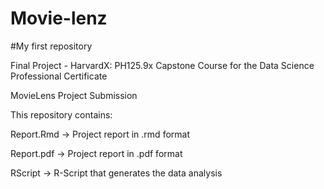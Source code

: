 # Movie-lenz
#My first repository

Final Project - HarvardX: PH125.9x Capstone Course for the Data Science Professional Certificate

MovieLens Project Submission

This repository contains:

Report.Rmd -> Project report in .rmd format

Report.pdf -> Project report in .pdf format

RScript -> R-Script that generates the data analysis
